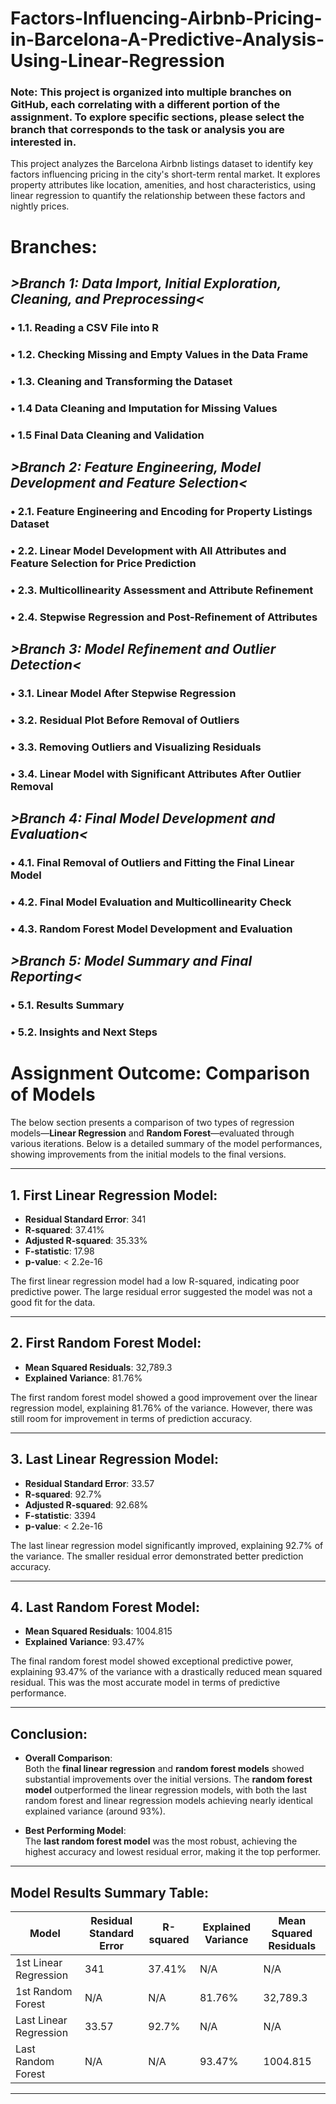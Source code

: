 # Factors-Influencing-Airbnb-Pricing-in-Barcelona-A-Predictive-Analysis-Using-Linear-Regression
### Note: This project is organized into multiple branches on GitHub, each correlating with a different portion of the assignment. To explore specific sections, please select the branch that corresponds to the task or analysis you are interested in. 

This project analyzes the Barcelona Airbnb listings dataset to identify key factors influencing pricing in the city's short-term rental market. It explores property attributes like location, amenities, and host characteristics, using linear regression to quantify the relationship between these factors and nightly prices.

# Branches: 
## *>Branch 1: Data Import, Initial Exploration, Cleaning, and Preprocessing<*
### •	1.1. Reading a CSV File into R
### •	1.2. Checking Missing and Empty Values in the Data Frame
### •	1.3. Cleaning and Transforming the Dataset
### •	1.4  Data Cleaning and Imputation for Missing Values
### •	1.5 Final Data Cleaning and Validation

## *>Branch 2: Feature Engineering, Model Development and Feature Selection<*
### •	2.1. Feature Engineering and Encoding for Property Listings Dataset
### •	2.2. Linear Model Development with All Attributes and Feature Selection for Price Prediction
### •	2.3. Multicollinearity Assessment and Attribute Refinement
### •	2.4. Stepwise Regression and Post-Refinement of Attributes

## *>Branch 3: Model Refinement and Outlier Detection<*
### •	3.1. Linear Model After Stepwise Regression
### •	3.2. Residual Plot Before Removal of Outliers
### •	3.3. Removing Outliers and Visualizing Residuals
### •	3.4. Linear Model with Significant Attributes After Outlier Removal

## *>Branch 4: Final Model Development and Evaluation<*
### •	4.1. Final Removal of Outliers and Fitting the Final Linear Model
### •	4.2. Final Model Evaluation and Multicollinearity Check
### •	4.3. Random Forest Model Development and Evaluation

## *>Branch 5: Model Summary and Final Reporting<*
### •	5.1. Results Summary
### •	5.2. Insights and Next Steps

# Assignment Outcome: Comparison of Models
The below section presents a comparison of two types of regression models—**Linear Regression** and **Random Forest**—evaluated through various iterations. Below is a detailed summary of the model performances, showing improvements from the initial models to the final versions.

---

## 1. **First Linear Regression Model**:
   - **Residual Standard Error**: 341  
   - **R-squared**: 37.41%  
   - **Adjusted R-squared**: 35.33%  
   - **F-statistic**: 17.98  
   - **p-value**: < 2.2e-16

   The first linear regression model had a low R-squared, indicating poor predictive power. The large residual error suggested the model was not a good fit for the data.

---

## 2. **First Random Forest Model**:
   - **Mean Squared Residuals**: 32,789.3  
   - **Explained Variance**: 81.76%

   The first random forest model showed a good improvement over the linear regression model, explaining 81.76% of the variance. However, there was still room for improvement in terms of prediction accuracy.

---

## 3. **Last Linear Regression Model**:
   - **Residual Standard Error**: 33.57  
   - **R-squared**: 92.7%  
   - **Adjusted R-squared**: 92.68%  
   - **F-statistic**: 3394  
   - **p-value**: < 2.2e-16

   The last linear regression model significantly improved, explaining 92.7% of the variance. The smaller residual error demonstrated better prediction accuracy.

---

## 4. **Last Random Forest Model**:
   - **Mean Squared Residuals**: 1004.815  
   - **Explained Variance**: 93.47%

   The final random forest model showed exceptional predictive power, explaining 93.47% of the variance with a drastically reduced mean squared residual. This was the most accurate model in terms of predictive performance.

---

## **Conclusion**:

- **Overall Comparison**:  
   Both the **final linear regression** and **random forest models** showed substantial improvements over the initial versions. The **random forest model** outperformed the linear regression models, with both the last random forest and linear regression models achieving nearly identical explained variance (around 93%).

- **Best Performing Model**:  
   The **last random forest model** was the most robust, achieving the highest accuracy and lowest residual error, making it the top performer.

---

## **Model Results Summary Table**:

| Model                    | Residual Standard Error | R-squared | Explained Variance | Mean Squared Residuals |
|--------------------------|-------------------------|-----------|---------------------|------------------------|
| 1st Linear Regression     | 341                     | 37.41%    | N/A                 | N/A                    |
| 1st Random Forest         | N/A                     | N/A       | 81.76%              | 32,789.3               |
| Last Linear Regression    | 33.57                   | 92.7%     | N/A                 | N/A                    |
| Last Random Forest        | N/A                     | N/A       | 93.47%              | 1004.815               |

---
